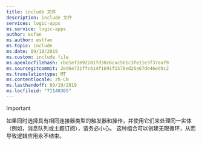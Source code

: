```yaml
---
title: include 文件
description: include 文件
services: logic-apps
ms.service: logic-apps
author: ecfan
ms.author: estfan
ms.topic: include
ms.date: 09/18/2019
ms.custom: include file
ms.openlocfilehash: cbe1ef2692281fd38c6cac5b1c3fe11e3f37eaf9
ms.sourcegitcommit: 2ed6e731ffc614f1691f1578ed26a67de46ed9c2
ms.translationtype: MT
ms.contentlocale: zh-CN
ms.lasthandoff: 09/19/2019
ms.locfileid: "71148365"
---
```

> [!IMPORTANT]
> 如果同时选择具有相同连接器类型的触发器和操作，并使用它们来处理同一实体（例如，消息队列或主题订阅），请务必小心。 这种组合可以创建无限循环，从而导致逻辑应用永不结束。